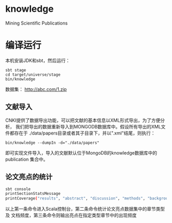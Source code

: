 # knowledge
Mining Scientific Publications

# 编译运行

本机安装JDK和sbt，然后运行：
```
sbt stage
cd target/universe/stage
bin/knowledge
```

数据集： http://abc.com/1.zip


## 文献导入

CNKI提供了数据导出功能，可以把文献的基本信息以XML形式导出，为了方便分析，
我们把导出的数据重新导入到MONGODB数据库中。假设所有导出的XML文件都存在于
./data/papers目录或者其子目录下，并以".xml"结尾，则执行：

```sbtshell
bin/knowledge --dumpIn -d="./data/papers"
```

即可实现文件导入，导入的文献默认位于MongoDB的knowledge数据库中的publication
集合中。

## 论文亮点的统计

```bash
sbt console
printSectionStatsMessage
printCoverage("results", "abstract", "discussion", "methods", "background", "conclusion", "introduction", "research model and hypotheses")
```

以上第一条命令进入Scala控制台，第二条命令统计论文亮点数据集中的章节类型及
文档频度，第三条命令则输出亮点在指定类型章节中的出现频度